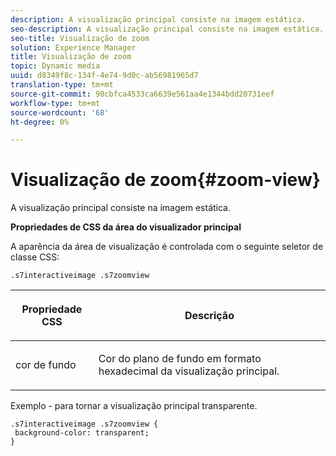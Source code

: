 ```yaml
---
description: A visualização principal consiste na imagem estática.
seo-description: A visualização principal consiste na imagem estática.
seo-title: Visualização de zoom
solution: Experience Manager
title: Visualização de zoom
topic: Dynamic media
uuid: d8349f8c-134f-4e74-9d0c-ab56981965d7
translation-type: tm+mt
source-git-commit: 90cbfca4533ca6639e561aa4e1344bdd20731eef
workflow-type: tm+mt
source-wordcount: '68'
ht-degree: 0%

---
```



# Visualização de zoom{#zoom-view}

A visualização principal consiste na imagem estática.

<!--<a id="section_061E550C1C1D4DB2BD663A898895B38C"></a>-->

**Propriedades de CSS da área do visualizador principal**

A aparência da área de visualização é controlada com o seguinte seletor de classe CSS:

```
.s7interactiveimage .s7zoomview
```

<table id="table_94EE3F5BBE4547C0B4943471CEE7EDE4"> 
 <thead> 
  <tr> 
   <th colname="col1" class="entry"> <p> Propriedade CSS </p> </th> 
   <th colname="col2" class="entry"> <p>Descrição </p> </th> 
  </tr> 
 </thead>
 <tbody> 
  <tr> 
   <td colname="col1"> <p> <span class="codeph"> cor de fundo  </span> </p> </td> 
   <td colname="col2"> <p> Cor do plano de fundo em formato hexadecimal da visualização principal. </p> </td> 
  </tr> 
 </tbody> 
</table>

Exemplo - para tornar a visualização principal transparente.

```
.s7interactiveimage .s7zoomview { 
 background-color: transparent; 
}
```

